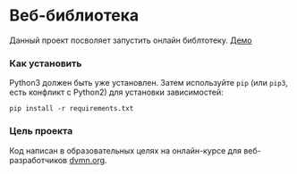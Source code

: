 # Веб-библиотека

Данный проект посволяет запустить онлайн библтотеку.
[Демо](https://sasha375.github.io/Webstore)

### Как установить

Python3 должен быть уже установлен. 
Затем используйте `pip` (или `pip3`, есть конфликт с Python2) для установки зависимостей:
```
pip install -r requirements.txt
```

### Цель проекта

Код написан в образовательных целях на онлайн-курсе для веб-разработчиков [dvmn.org](https://dvmn.org/).